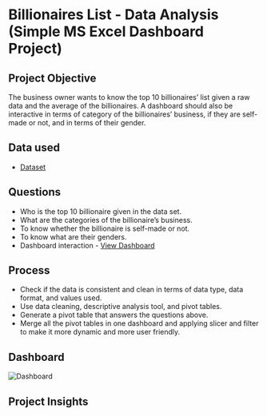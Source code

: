 # Billionaires List - Data Analysis (Simple MS Excel Dashboard Project)
## Project Objective
The business owner wants to know the top 10 billionaires’ list given a raw data and the average of the billionaires. A dashboard should also be interactive in terms of category of the billionaires’ business, if they are self-made or not, and in terms of their gender.
## Data used
-	<a href="https://github.com/pagonzales/Billionaires_List_Dashboard/blob/main/Billionaires%20Statistics%20Dataset%20Raw.xlsx">Dataset</a>
## Questions
-	Who is the top 10 billionaire given in the data set.
-	What are the categories of the billionaire’s business.
-	To know whether the billionaire is self-made or not.
-	To know what are their genders.
-	Dashboard interaction -	<a href="https://github.com/pagonzales/Billionaires_List_Dashboard/blob/main/Dashboard.png">View Dashboard</a>
## Process
-	Check if the data is consistent and clean in terms of data type, data format, and values used.
-	Use data cleaning, descriptive analysis tool, and pivot tables.
-	Generate a pivot table that answers the questions above.
-	Merge all the pivot tables in one dashboard and applying slicer and filter to make it more dynamic and more user friendly.
## Dashboard
![Dashboard](https://github.com/user-attachments/assets/0ab4caae-eab9-467a-834f-7f422e9e43fd)
## Project Insights
